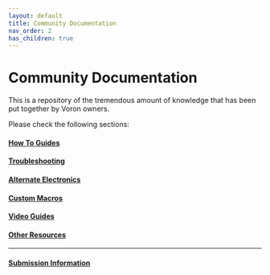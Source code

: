 ```yaml
---
layout: default
title: Community Documentation
nav_order: 2
has_children: true
---
```


# Community Documentation

This is a repository of the tremendous amount of knowledge that has been put together by Voron owners.

Please check the following sections:

#### [How To Guides](./howto/index.md)
#### [Troubleshooting](./troubleshooting/index.md)
#### [Alternate Electronics](./electronics/index.md)
#### [Custom Macros](./macros/index.md)
#### [Video Guides](./video_guides.md)
#### [Other Resources](./resources.md)

---

#### [Submission Information](./support/submission_information.md)
